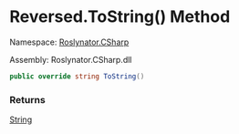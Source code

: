 # Reversed\.ToString\(\) Method

Namespace: [Roslynator.CSharp](../../../README.md)

Assembly: Roslynator\.CSharp\.dll

```csharp
public override string ToString()
```

### Returns

[String](https://docs.microsoft.com/en-us/dotnet/api/system.string)


